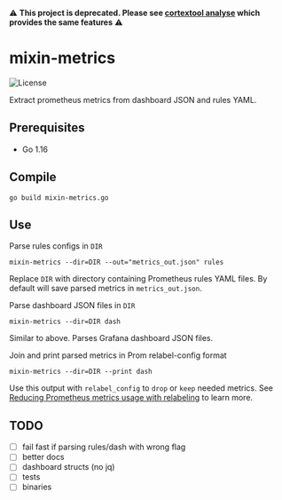 
⚠️ **This project is deprecated. Please see [cortextool analyse](https://github.com/grafana/cortex-tools#analyse) which provides the same features** ⚠️

# mixin-metrics
![License](https://img.shields.io/github/license/hjet/mixin-metrics?color=blue)

Extract prometheus metrics from dashboard JSON and rules YAML.

## Prerequisites
- Go 1.16

## Compile
```
go build mixin-metrics.go
```

## Use
Parse rules configs in `DIR`
```
mixin-metrics --dir=DIR --out="metrics_out.json" rules
```
Replace `DIR` with directory containing Prometheus rules YAML files. By default will save parsed metrics in `metrics_out.json`.

Parse dashboard JSON files in `DIR`
```
mixin-metrics --dir=DIR dash 
```
Similar to above. Parses Grafana dashboard JSON files.

Join and print parsed metrics in Prom relabel-config format
```
mixin-metrics --dir=DIR --print dash
```
Use this output with `relabel_config` to `drop` or `keep` needed metrics. See [Reducing Prometheus metrics usage with relabeling](https://grafana.com/docs/grafana-cloud/billing-and-usage/prometheus/usage-reduction/#reducing-prometheus-metrics-usage-with-relabeling) to learn more.

## TODO
- [ ] fail fast if parsing rules/dash with wrong flag
- [ ] better docs
- [ ] dashboard structs (no jq)
- [ ] tests
- [ ] binaries
